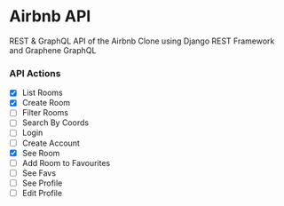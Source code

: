 # Airbnb API

REST & GraphQL API of the Airbnb Clone using Django REST Framework and Graphene GraphQL

### API Actions

- [X] List Rooms
- [X] Create Room
- [ ] Filter Rooms
- [ ] Search By Coords
- [ ] Login
- [ ] Create Account
- [X] See Room
- [ ] Add Room to Favourites
- [ ] See Favs
- [ ] See Profile
- [ ] Edit Profile
